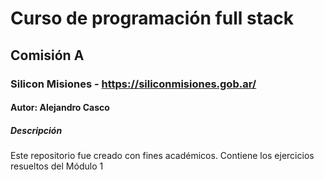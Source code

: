 # Curso de programación full stack
## Comisión A
### Silicon Misiones - https://siliconmisiones.gob.ar/
#### Autor: Alejandro Casco
##### **Descripción**
Este repositorio fue creado con fines académicos. Contiene los ejercicios resueltos del Módulo 1
